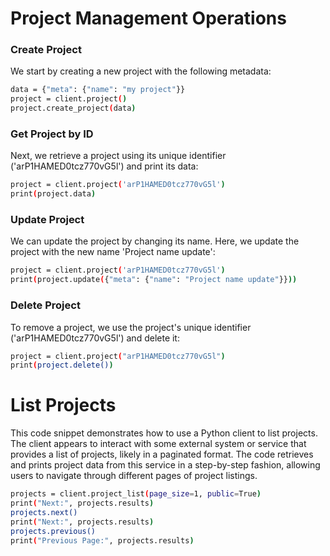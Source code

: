 # Project Management Operations

### Create Project
We start by creating a new project with the following metadata:

```sh
data = {"meta": {"name": "my project"}}
project = client.project()
project.create_project(data)
```

### Get Project by ID
Next, we retrieve a project using its unique identifier ('arP1HAMED0tcz770vG5l') and print its data:

```sh
project = client.project('arP1HAMED0tcz770vG5l')
print(project.data)
```

### Update Project
We can update the project by changing its name. Here, we update the project with the new name 'Project name update':

```sh
project = client.project('arP1HAMED0tcz770vG5l')
print(project.update({"meta": {"name": "Project name update"}}))
```

### Delete Project
To remove a project, we use the project's unique identifier ('arP1HAMED0tcz770vG5l') and delete it:

```sh
project = client.project("arP1HAMED0tcz770vG5l")
print(project.delete())
```

# List Projects
This code snippet demonstrates how to use a Python client to list projects. The client appears to interact with some external system or service that provides a list of projects, likely in a paginated format. The code retrieves and prints project data from this service in a step-by-step fashion, allowing users to navigate through different pages of project listings.

```sh
projects = client.project_list(page_size=1, public=True)
print("Next:", projects.results)
projects.next()
print("Next:", projects.results)
projects.previous()
print("Previous Page:", projects.results)
```